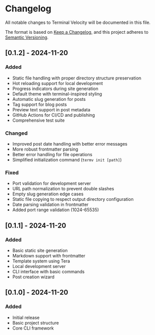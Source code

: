 # Changelog

All notable changes to Terminal Velocity will be documented in this file.

The format is based on [Keep a Changelog](https://keepachangelog.com/en/1.1.0/),
and this project adheres to [Semantic Versioning](https://semver.org/spec/v2.0.0.html).

## [0.1.2] - 2024-11-20

### Added
- Static file handling with proper directory structure preservation
- Hot reloading support for local development
- Progress indicators during site generation
- Default theme with terminal-inspired styling
- Automatic slug generation for posts
- Tag support for blog posts
- Preview text support in post metadata
- GitHub Actions for CI/CD and publishing
- Comprehensive test suite

### Changed
- Improved post date handling with better error messages
- More robust frontmatter parsing
- Better error handling for file operations
- Simplified initialization command (`termv init [path]`)

### Fixed
- Port validation for development server
- URL path normalization to prevent double slashes
- Empty slug generation edge cases
- Static file copying to respect output directory configuration
- Date parsing validation in frontmatter
- Added port range validation (1024-65535)

## [0.1.1] - 2024-11-20

### Added
- Basic static site generation
- Markdown support with frontmatter
- Template system using Tera
- Local development server
- CLI interface with basic commands
- Post creation wizard

## [0.1.0] - 2024-11-20

### Added
- Initial release
- Basic project structure
- Core CLI framework

